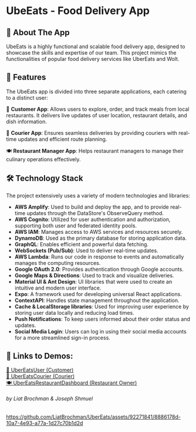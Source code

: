 # UbeEats - Food Delivery App

## 💭 About The App
UbeEats is a highly functional and scalable food delivery app, designed to showcase the skills and expertise of our team. This project mimics the functionalities of popular food delivery services like UberEats and Wolt.

## 🌟 Features
The UbeEats app is divided into three separate applications, each catering to a distinct user:

🍔 **Customer App**: Allows users to explore, order, and track meals from local restaurants. It delivers live updates of user location, restaurant details, and dish information.

🚴 **Courier App**: Ensures seamless deliveries by providing couriers with real-time updates and efficient route planning.

🍽️ **Restaurant Manager App**: Helps restaurant managers to manage their culinary operations effectively.

## 🛠️ Technology Stack

The project extensively uses a variety of modern technologies and libraries:

- **AWS Amplify**: Used to build and deploy the app, and to provide real-time updates through the DataStore's ObserveQuery method.
- **AWS Cognito**: Utilized for user authentication and authorization, supporting both user and federated identity pools.
- **AWS IAM**: Manages access to AWS services and resources securely.
- **DynamoDB**: Used as the primary database for storing application data.
- **GraphQL**: Enables efficient and powerful data fetching.
- **WebSockets (Pub/Sub)**: Used to deliver real-time updates.
- **AWS Lambda**: Runs our code in response to events and automatically manages the computing resources.
- **Google OAuth 2.0**: Provides authentication through Google accounts.
- **Google Maps & Directions**: Used to track and visualize deliveries.
- **Material UI & Ant Design**: UI libraries that were used to create an intuitive and modern user interface.
- **Expo**: A framework used for developing universal React applications.
- **ContextAPI**: Handles state management throughout the application.
- **Cache & LocalStorage libraries**: Used for improving user experience by storing user data locally and reducing load times.
- **Push Notifications**: To keep users informed about their order status and updates.
- **Social Media Login**: Users can log in using their social media accounts for a more streamlined sign-in process.

## :link: Links to Demos:
<p>
  <a href="https://play.google.com/store/apps/details?id=com.joey123ms.ubereatsuser">🍔 UberEatsUser (Customer)</a>
  <br/>
  <a href="https://play.google.com/store/apps/details?id=com.joey123ms.ubereatscourier">🚴 UberEatsCourier (Courier)</a>
  <br/>
  <a href="https://timely-phoenix-06c7ef.netlify.app">🍽️ UberEatsRestaurantDashboard (Restaurant Owner)</a>
  <br/>
</p>

###### by Liat Brochman & Joseph Shmuel
https://github.com/LiatBrochman/UberEats/assets/92271841/8886178d-10a7-4e93-a77a-1d27c70b1d2d


